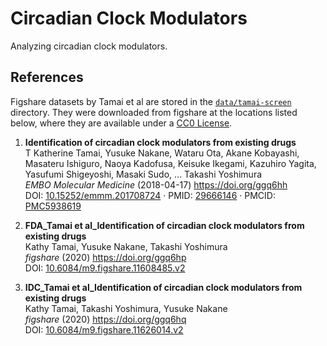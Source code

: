 # Circadian Clock Modulators

Analyzing circadian clock modulators.

## References

Figshare datasets by Tamai et al are stored in the [`data/tamai-screen`](data/tamai-screen) directory.
They were downloaded from figshare at the locations listed below, where they are available under a [CC0 License](https://creativecommons.org/publicdomain/zero/1.0/).

<!-- generated using:
manubot cite --format=markdown --render \
  doi:10.15252/emmm.201708724 \
  doi:10.6084/m9.figshare.11608485.v2 \
  doi:10.6084/m9.figshare.11626014.v2
-->

1. **Identification of circadian clock modulators from existing drugs**  
T Katherine Tamai, Yusuke Nakane, Wataru Ota, Akane Kobayashi, Masateru Ishiguro, Naoya Kadofusa, Keisuke Ikegami, Kazuhiro Yagita, Yasufumi Shigeyoshi, Masaki Sudo, … Takashi Yoshimura  
*EMBO Molecular Medicine* (2018-04-17) <https://doi.org/ggq6hh>  
DOI: [10.15252/emmm.201708724](https://doi.org/10.15252/emmm.201708724) · PMID: [29666146](https://www.ncbi.nlm.nih.gov/pubmed/29666146) · PMCID: [PMC5938619](https://www.ncbi.nlm.nih.gov/pmc/articles/PMC5938619)

2. **FDA\_Tamai et al\_Identification of circadian clock modulators from existing drugs**  
Kathy Tamai, Yusuke Nakane, Takashi Yoshimura  
*figshare* (2020) <https://doi.org/ggq6hp>  
DOI: [10.6084/m9.figshare.11608485.v2](https://doi.org/10.6084/m9.figshare.11608485.v2)

3. **IDC\_Tamai et al\_Identification of circadian clock modulators from existing drugs**  
Kathy Tamai, Takashi Yoshimura, Yusuke Nakane  
*figshare* (2020) <https://doi.org/ggq6hq>  
DOI: [10.6084/m9.figshare.11626014.v2](https://doi.org/10.6084/m9.figshare.11626014.v2)
